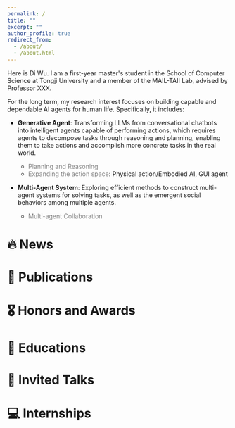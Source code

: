 ```yaml
---
permalink: /
title: ""
excerpt: ""
author_profile: true
redirect_from: 
  - /about/
  - /about.html
---
```


<span class='anchor' id='about-me'></span>

Here is Di Wu. I am a first-year master's student in the School of Computer Science at Tongji University and a member of the MAIL-TAII Lab, advised by Professor XXX.

For the long term, my research interest focuses on building capable and dependable AI agents for human life. Specifically, it includes:

- **Generative Agent**: Transforming LLMs from conversational chatbots into intelligent agents capable of performing actions, which requires agents to decompose tasks through reasoning and planning, enabling them to take actions and accomplish more concrete tasks in the real world.
  - <span style="color:gray;">Planning and Reasoning</span>
  - <span style="color:gray;">Expanding the action space</span>: Physical action/Embodied AI, GUI agent

- **Multi-Agent System**: Exploring efficient methods to construct multi-agent systems for solving tasks, as well as the emergent social behaviors among multiple agents.
  - <span style="color:gray;">Multi-agent Collaboration</span>



# 🔥 News

# 📝 Publications 


# 🎖 Honors and Awards

# 📖 Educations

# 💬 Invited Talks

# 💻 Internships

